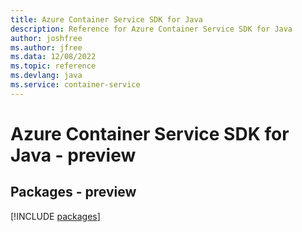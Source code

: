 ```yaml
---
title: Azure Container Service SDK for Java
description: Reference for Azure Container Service SDK for Java
author: joshfree
ms.author: jfree
ms.data: 12/08/2022
ms.topic: reference
ms.devlang: java
ms.service: container-service
---
```

# Azure Container Service SDK for Java - preview
## Packages - preview
[!INCLUDE [packages](container-service-index.md)]
